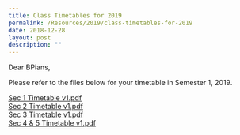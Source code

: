 ```yaml
---
title: Class Timetables for 2019
permalink: /Resources/2019/class-timetables-for-2019
date: 2018-12-28
layout: post
description: ""
---
```

Dear BPians,

  

Please refer to the files below for your timetable in Semester 1, 2019.

  

[Sec 1 Timetable v1.pdf](/files/Sec%201%20Timetable%20v1%20(1).pdf)
<br>[Sec 2 Timetable v1.pdf](/files/Sec%202%20Timetable%20v1.pdf)
<br>[Sec 3 Timetable v1.pdf](/files/Sec%203%20Timetable%20v1.pdf)
<br>[Sec 4 & 5 Timetable v1.pdf](/files/Sec%204%20&%205%20Timetable%20v1.pdf)